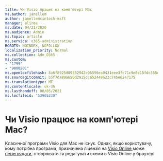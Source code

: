 ```yaml
---
title: Чи Visio працює на комп'ютері Mac
ms.author: janellem
author: janellemcintosh-msft
manager: eliree
ms.date: 04/21/2020
ms.audience: Admin
ms.topic: article
ms.service: o365-administration
ROBOTS: NOINDEX, NOFOLLOW
localization_priority: Normal
ms.collection: Adm_O365
ms.custom:
- "1799"
- "9000201"
ms.openlocfilehash: 8a6f8925d89582942c05596ea0431eee3fc71c9e8c15fdc555dbbeaa7790d976
ms.sourcegitcommit: b5f7da89a650d2915dc652449623c78be6247175
ms.translationtype: MT
ms.contentlocale: uk-UA
ms.lasthandoff: 08/05/2021
ms.locfileid: "53965230"
---
```

# <a name="does-visio-work-on-a-mac"></a>Чи Visio працює на комп'ютері Mac?

Класичної програми Visio для Mac не існує. Однак, якщо користувачу, кому потрібна програма, призначена ліцензія на [Visio Online,](https://docs.microsoft.com/microsoft-365/admin/add-users/add-users)може [переглядати,](https://support.office.com/article/06f04845-91b8-4e8f-881f-a43c970735fc?wt.mc_id=OfficeAdm_ClientDIA_Alchemy1799) створювати та редагувати схеми в Visio Online у браузері.
  
  